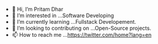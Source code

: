 - 👋 Hi, I’m Pritam Dhar
- 👀 I’m interested in ...Software Developing
- 🌱 I’m currently learning ...Fullstack Developement.
- 💞️ I’m looking to contributing on ...Open-Source projects.
- 📫 How to reach me ...https://twitter.com/home?lang=en

<!---
pritamdhar6468/pritamdhar6468 is a ✨ special ✨ repository because its `README.md` (this file) appears on your GitHub profile.
You can click the Preview link to take a look at your changes.
--->
